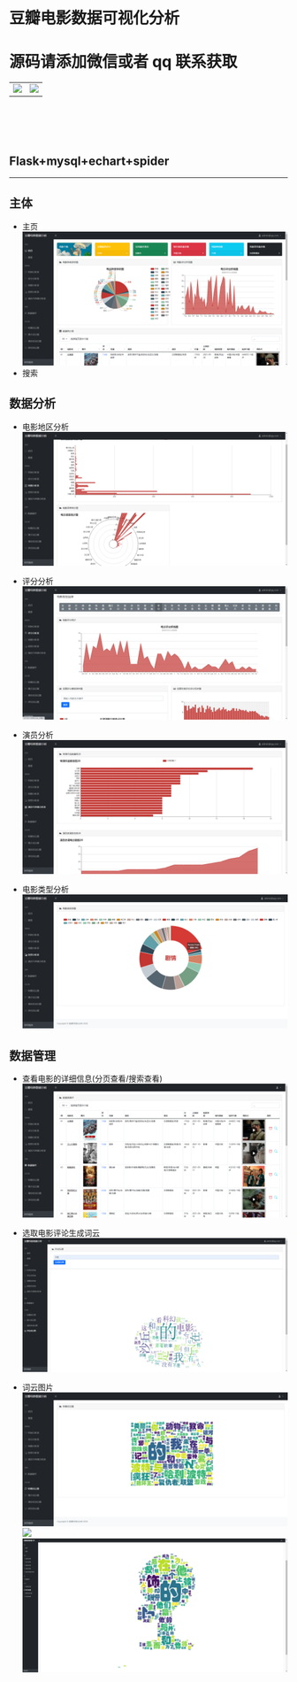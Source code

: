 # 豆瓣电影数据可视化分析
# 源码请添加微信或者 qq 联系获取

<html>
    <table style="margin-left: auto; margin-right: auto; height: 100px;">
        <tr>
            <td>
<img src="https://gitcode.net/k54kdk/result_display/-/raw/master/src/联系二维码/微信好友.jpg"/>
            </td>
            <td>
<img src="https://gitcode.net/k54kdk/result_display/-/raw/master/src/联系二维码/QQ好友.jpg"/>
            </td>
        </tr>
    </table>
</html>

## Flask+mysql+echart+spider
***

## 主体
- 主页
![](./home.png)
- 搜索

## 数据分析
- 电影地区分析
![](./location-analysis.png)
- 评分分析
![](./Score-analysis.png)
- 演员分析
![](./actor-analysis.png)

- 电影类型分析
![](./type-analysis.png)
## 数据管理
- 查看电影的详细信息(分页查看/搜索查看)
![](./data查看电影的详细信息分页查看搜索查看.png)

- 选取电影评论生成词云
![](./选取电影评论生成词云.png)
- 词云图片
![](./wordcloud.png)
![](./wordcloud1.png)
![](./wordcloud2.png)
